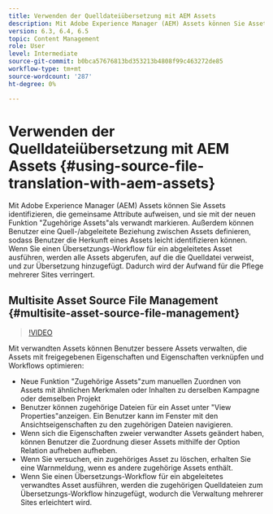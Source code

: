 ```yaml
---
title: Verwenden der Quelldateiübersetzung mit AEM Assets
description: Mit Adobe Experience Manager (AEM) Assets können Sie Assets identifizieren, die gemeinsame Attribute aufweisen, und sie mit der neuen Funktion "Zugehörige Assets"als verwandt markieren. Außerdem können Benutzer eine Quell-/abgeleitete Beziehung zwischen Assets definieren, sodass Benutzer die Herkunft eines Assets leicht identifizieren können. Wenn Sie einen Übersetzungs-Workflow für ein abgeleitetes Asset ausführen, werden alle Assets abgerufen, auf die die Quelldatei verweist, und zur Übersetzung hinzugefügt. Dadurch wird der Aufwand für die Pflege mehrerer Sites verringert.
version: 6.3, 6.4, 6.5
topic: Content Management
role: User
level: Intermediate
source-git-commit: b0bca57676813bd353213b4808f99c463272de85
workflow-type: tm+mt
source-wordcount: '287'
ht-degree: 0%

---
```



# Verwenden der Quelldateiübersetzung mit AEM Assets {#using-source-file-translation-with-aem-assets}

Mit Adobe Experience Manager (AEM) Assets können Sie Assets identifizieren, die gemeinsame Attribute aufweisen, und sie mit der neuen Funktion &quot;Zugehörige Assets&quot;als verwandt markieren. Außerdem können Benutzer eine Quell-/abgeleitete Beziehung zwischen Assets definieren, sodass Benutzer die Herkunft eines Assets leicht identifizieren können. Wenn Sie einen Übersetzungs-Workflow für ein abgeleitetes Asset ausführen, werden alle Assets abgerufen, auf die die Quelldatei verweist, und zur Übersetzung hinzugefügt. Dadurch wird der Aufwand für die Pflege mehrerer Sites verringert.

## Multisite Asset Source File Management {#multisite-asset-source-file-management}

>[!VIDEO](https://video.tv.adobe.com/v/18331/?quality=9&learn=on)

Mit verwandten Assets können Benutzer bessere Assets verwalten, die Assets mit freigegebenen Eigenschaften und Eigenschaften verknüpfen und Workflows optimieren:

* Neue Funktion &quot;Zugehörige Assets&quot;zum manuellen Zuordnen von Assets mit ähnlichen Merkmalen oder Inhalten zu derselben Kampagne oder demselben Projekt
* Benutzer können zugehörige Dateien für ein Asset unter &quot;View Properties&quot;anzeigen. Ein Benutzer kann im Fenster mit den Ansichtseigenschaften zu den zugehörigen Dateien navigieren.
* Wenn sich die Eigenschaften zweier verwandter Assets geändert haben, können Benutzer die Zuordnung dieser Assets mithilfe der Option Relation aufheben aufheben.
* Wenn Sie versuchen, ein zugehöriges Asset zu löschen, erhalten Sie eine Warnmeldung, wenn es andere zugehörige Assets enthält.
* Wenn Sie einen Übersetzungs-Workflow für ein abgeleitetes verwandtes Asset ausführen, werden die zugehörigen Quelldateien zum Übersetzungs-Workflow hinzugefügt, wodurch die Verwaltung mehrerer Sites erleichtert wird.